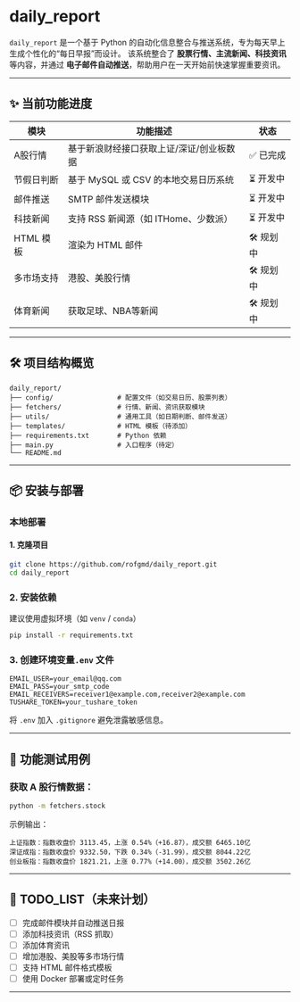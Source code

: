 # daily_report

`daily_report` 是一个基于 Python 的自动化信息整合与推送系统，专为每天早上生成个性化的“每日早报”而设计。
该系统整合了 **股票行情、主流新闻、科技资讯** 等内容，并通过 **电子邮件自动推送**，帮助用户在一天开始前快速掌握重要资讯。

---

## ✨ 当前功能进度

| 模块       | 功能描述                                 | 状态      |
| ---------- | ---------------------------------------- | --------- |
| A股行情    | 基于新浪财经接口获取上证/深证/创业板数据 | ✅ 已完成 |
| 节假日判断 | 基于 MySQL 或 CSV 的本地交易日历系统     | ⏳ 开发中 |
| 邮件推送   | SMTP 邮件发送模块                        | ⏳ 开发中 |
| 科技新闻   | 支持 RSS 新闻源（如 ITHome、少数派）     | ⏳ 开发中 |
| HTML 模板  | 渲染为 HTML 邮件                         | 🛠 规划中 |
| 多市场支持 | 港股、美股行情                           | 🛠 规划中 |
| 体育新闻   | 获取足球、NBA等新闻                      | 🛠 规划中 |

---

## 🛠 项目结构概览

```
daily_report/
├── config/                # 配置文件（如交易日历、股票列表）
├── fetchers/              # 行情、新闻、资讯获取模块
├── utils/                 # 通用工具（如日期判断、邮件发送）
├── templates/             # HTML 模板（待添加）
├── requirements.txt       # Python 依赖
├── main.py                # 入口程序（待定）
└── README.md
```

---

## 📦 安装与部署

### 本地部署

#### 1. 克隆项目

```bash
git clone https://github.com/rofgmd/daily_report.git
cd daily_report
```

### 2. 安装依赖

建议使用虚拟环境（如 `venv` / `conda`）

```bash
pip install -r requirements.txt
```

### 3. 创建环境变量`.env` 文件

```env
EMAIL_USER=your_email@qq.com
EMAIL_PASS=your_smtp_code
EMAIL_RECEIVERS=receiver1@example.com,receiver2@example.com
TUSHARE_TOKEN=your_tushare_token
```

将 `.env` 加入 `.gitignore` 避免泄露敏感信息。

---

## 🚀 功能测试用例

### 获取 A 股行情数据：

```bash
python -m fetchers.stock
```

示例输出：

```
上证指数：指数收盘价 3113.45，上涨 0.54%（+16.87），成交额 6465.10亿
深证成指：指数收盘价 9332.50，下跌 0.34%（-31.99），成交额 8044.22亿
创业板指：指数收盘价 1821.21，上涨 0.77%（+14.00），成交额 3502.26亿
```

---

## 📌 TODO_LIST（未来计划）

- [ ] 完成邮件模块并自动推送日报
- [ ] 添加科技资讯（RSS 抓取）
- [ ] 添加体育资讯
- [ ] 增加港股、美股等多市场行情
- [ ] 支持 HTML 邮件格式模板
- [ ] 使用 Docker 部署或定时任务

---

